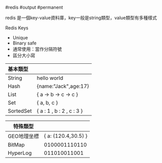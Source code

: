 #redis #output #permanent 

redis 是一個key-value資料庫，key一般是string類型，value類型有多種樣式

Redis Keys
- Unique
- Binary safe
- 通常使用：當作分隔符號
- 區分大小寫


| 基本類型  |                           |
|:--------- | ------------------------- |
| String    | hello world               |
| Hash      | {name:"Jack",age:17}      |
| List      | { a → b → c → c }         |
| Set       | { a, b, c }               |
| SortedSet | { a : 1 , b : 2 , c : 3 } |

| 特殊類型     |                     |
| -------- | ------------------- |
| GEO地理坐標  | { a: (120.4,30.5) } |
| BitMap   | 0100001110110       |
| HyperLog | 011010011001        |

